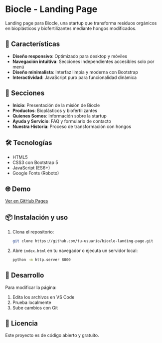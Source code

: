# Biocle - Landing Page

Landing page para Biocle, una startup que transforma residuos orgánicos en bioplásticos y biofertilizantes mediante hongos modificados.

## 🚀 Características

- **Diseño responsivo**: Optimizado para desktop y móviles
- **Navegación intuitiva**: Secciones independientes accesibles solo por menú
- **Diseño minimalista**: Interfaz limpia y moderna con Bootstrap
- **Interactividad**: JavaScript puro para funcionalidad dinámica

## 📱 Secciones

- **Inicio**: Presentación de la misión de Biocle
- **Productos**: Bioplásticos y biofertilizantes
- **Quienes Somos**: Información sobre la startup
- **Ayuda y Servicio**: FAQ y formulario de contacto
- **Nuestra Historia**: Proceso de transformación con hongos

## 🛠️ Tecnologías

- HTML5
- CSS3 con Bootstrap 5
- JavaScript (ES6+)
- Google Fonts (Roboto)

## 🌐 Demo

[Ver en GitHub Pages](https://tu-usuario.github.io/biocle-landing-page/)

## 📦 Instalación y uso

1. Clona el repositorio:
   ```bash
   git clone https://github.com/tu-usuario/biocle-landing-page.git
   ```

2. Abre `index.html` en tu navegador o ejecuta un servidor local:
   ```bash
   python -m http.server 8000
   ```

## 📝 Desarrollo

Para modificar la página:
1. Edita los archivos en VS Code
2. Prueba localmente
3. Sube cambios con Git

## 📄 Licencia

Este proyecto es de código abierto y gratuito.